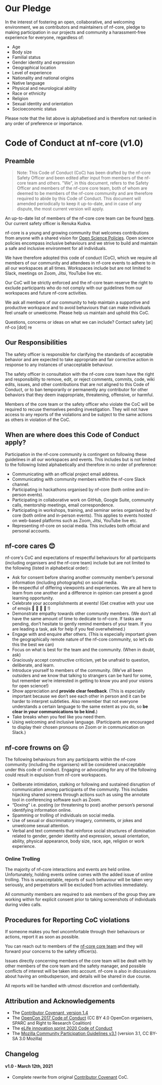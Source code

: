# Our Pledge
In the interest of fostering an open, collaborative, and welcoming environment, we as contributors and maintainers of nf-core, pledge to making participation in our projects and community a harassment-free experience for everyone, regardless of:

- Age
- Body size
- Familial status
- Gender identity and expression
- Geographical location
- Level of experience
- Nationality and national origins
- Native language 
- Physical and neurological ability
- Race or ethnicity
- Religion
- Sexual identity and orientation
- Socioeconomic status

Please note that the list above is alphabetised and is therefore not ranked in any order of preference or importance. 

# Code of Conduct at nf-core (v1.0) 

## Preamble

> Note: This Code of Conduct (CoC) has been drafted by the nf-core Safety Officer and been edited after input from members of the nf-core team and others. "We", in this document, refers to the Safety Officer and members of the nf-core core team, both of whom are deemed to be members of the nf-core community and are therefore required to abide by this Code of Conduct. This document will amended periodically to keep it up-to-date, and in case of any dispute, the most current version will apply.

An up-to-date list of members of the nf-core core team can be found [here](https://nf-co.re/about). Our current safety officer is Renuka Kudva. 

nf-core is a young and growing community that welcomes contributions from anyone with a shared vision for [Open Science Policies](https://www.fosteropenscience.eu/taxonomy/term/8). Open science policies encompass inclusive behaviours and we strive to build and maintain a safe and inclusive environment for all individuals. 

We have therefore adopted this code of conduct (CoC), which we require all members of our community and attendees in nf-core events to adhere to in all our workspaces at all times. Workspaces include but are not limited to Slack, meetings on Zoom, Jitsi, YouTube live etc. 

Our CoC will be strictly enforced and the nf-core team reserve the right to exclude participants who do not comply with our guidelines from our workspaces and future nf-core activities. 


We ask all members of our community to help maintain a supportive and productive workspace and to avoid behaviours that can make individuals feel unsafe or unwelcome. Please help us maintain and uphold this CoC. 

Questions, concerns or ideas on what we can include? Contact safety [at] nf-co [dot] re


## Our Responsibilities

The safety officer is responsible for clarifying the standards of acceptable behavior and are expected to take appropriate and fair corrective action in response to any instances of unacceptable behaviour.

The safety officer in consultation with the nf-core core team have the right and responsibility to remove, edit, or reject comments, commits, code, wiki edits, issues, and other contributions that are not aligned to this Code of Conduct, or to ban temporarily or permanently any contributor for other behaviors that they deem inappropriate, threatening, offensive, or harmful.

Members of the core team or the safety officer who violate the CoC will be required to recuse themselves pending investigation. They will not have access to any reports of the violations and be subject to the same actions as others in violation of the CoC. 


## When are where does this Code of Conduct apply?

Participation in the nf-core community is contingent on following these guidelines in all our workspaces and events. This includes but is not limited to the following listed alphabetically and therefore in no order of preference: 

- Communicating with an official project email address. 
- Communicating with community members within the nf-core Slack channel.
- Participating in hackathons organised by nf-core (both online and in-person events). 
- Participating in collaborative work on GitHub, Google Suite, community calls, mentorship meetings, email correspondence.
- Participating in workshops, training, and seminar series organised by nf-core (both online and in-person events). This applies to events hosted on web-based  platforms such as Zoom, Jitsi, YouTube live etc. 
- Representing nf-core on social media. This includes both official and personal accounts. 


## nf-core cares :blush:

nf-core's CoC and expectations of respectful behaviours for all participants (including organisers and the nf-core team) include but are not limited to the following (listed in alphabetical order): 

- Ask for consent before sharing another community member’s personal information (including photographs) on social media. 
- Be respectful of differing viewpoints and experiences. We are all here to learn from one another and a difference in opinion can present a good learning opportunity. 
- Celebrate your accomplishments at events! (Get creative with your use of emojis :tada: 🥳 :100: :raised_hands: !) 
- Demonstrate empathy towards other community members. (We don’t all have the same amount of time to dedicate to nf-core. If tasks are pending, don’t hesitate to gently remind members of your team. If you are leading a task, ask for help if you feel overwhelmed.)
- Engage with and enquire after others. (This is especially important given the geographically remote nature of the nf-core community, so let’s do this the best we can)
- Focus on what is best for the team and the community. (When in doubt, ask) 
- Graciously accept constructive criticism, yet be unafraid to question, deliberate, and learn.
- Introduce yourself to members of the community. (We’ve all been outsiders and we know that talking to strangers can be hard for some, but remember we’re interested in getting to know you and your visions for open science!)
- Show appreciation and **provide clear feedback**. (This is especially important because we don’t see each other in person and it can be harder to interpret subtleties. Also remember that not everyone understands a certain language to the same extent as you do, so **be clear in your communications to be kind.**) 
- Take breaks when you feel like you need them. 
- Using welcoming and inclusive language. (Participants are encouraged to display their chosen pronouns on Zoom or in communication on Slack.)


## nf-core frowns on :frowning_face:

The following behaviours from any participants within the nf-core community (including the organisers) will be considered unacceptable under this code of conduct. Engaging or advocating for any of the following could result in expulsion from nf-core workspaces. 

- Deliberate intimidation, stalking or following and sustained disruption of communication among participants of the community. This includes hijacking shared screens through actions such as using the annotate tool in conferencing software such as Zoom. 
- “Doxing” i.e. posting (or threatening to post) another person’s personal identifying information online. 
- Spamming or trolling of individuals on social media. 
- Use of sexual or discriminatory imagery, comments, or jokes and unwelcome sexual attention. 
- Verbal and text comments that reinforce social structures of domination related to gender, gender identity and expression, sexual orientation, ability, physical appearance, body size, race, age, religion or work experience.

### Online Trolling

The majority of nf-core interactions and events are held online. Unfortunately, holding events online comes with the added issue of online trolling. This is unacceptable, reports of such behaviour will be taken very seriously, and perpetrators will be excluded from activities immediately. 

All community members are required to ask members of the group they are working within for explicit consent prior to taking screenshots of individuals during video calls. 


## Procedures for Reporting CoC violations 

If someone makes you feel uncomfortable through their behaviours or actions, report it as soon as possible. 

You can reach out to members of the [nf-core core team](https://nf-co.re/about) and they will forward your concerns to the safety officer(s). 

Issues directly concerning members of the core team will be dealt with by other members of the core team and the safety manager, and possible conflicts of interest will be taken into account. nf-core is also in discussions about having an ombudsperson, and details will be shared in due course. 

All reports will be handled with utmost discretion and confidentially.


## Attribution and Acknowledgements

- The [Contributor Covenant, version 1.4](http://contributor-covenant.org/version/1/4)
- The [OpenCon 2017 Code of Conduct](http://www.opencon2017.org/code_of_conduct) (CC BY 4.0 OpenCon organisers, SPARC and Right to Research Coalition)
- The [eLife innovation sprint 2020 Code of Conduct](https://sprint.elifesciences.org/code-of-conduct/)
- The [Mozilla Community Participation Guidelines v3.1](https://www.mozilla.org/en-US/about/governance/policies/participation/) (version 3.1, CC BY-SA 3.0 Mozilla) 


## Changelog

#### v1.0 - March 12th, 2021

* Complete rewrite from original [Contributor Covenant](http://contributor-covenant.org/) CoC.
